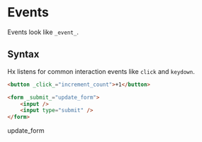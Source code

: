 # Events

Events look like `_event_`.

## Syntax

Hx listens for common interaction events like `click` and `keydown`.

```html
<button _click_="increment_count">+1</button>

<form _submit_="update_form">
	<input />
	<input type="submit" />
</form>
```

update_form
